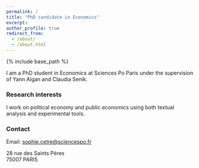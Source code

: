 ```yaml
---
permalink: /
title: "PhD candidate in Economics" 
excerpt: 
author_profile: true
redirect_from: 
  - /about/
  - /about.html
---
```


{% include base_path %}

I am a PhD student in Economics at Sciences Po Paris under the supervision of Yann Algan and Claudia Senik. 

### Research interests
I work on political economy and public economics using both textual analysis and experimental tools.

### Contact
Email: sophie.cetre@sciencespo.fr

28 rue des Saints Pères   
75007 PARIS

